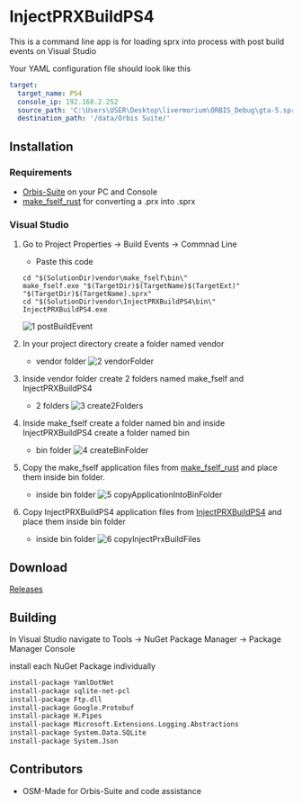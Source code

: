 # InjectPRXBuildPS4
This is a command line app is for loading sprx into process with post build events on Visual Studio

Your YAML configuration file should look like this
```yaml
target:
  target_name: PS4
  console_ip: 192.168.2.252
  source_path: 'C:\Users\USER\Desktop\livermorium\ORBIS_Debug\gta-5.sprx'
  destination_path: '/data/Orbis Suite/'

```

## Installation

### Requirements
* [Orbis-Suite](https://github.com/OSM-Made/Orbis-Suite/releases) on your PC and Console
* [make_fself_rust](https://github.com/TheRouletteBoi/make_fself_rust/releases) for converting a .prx into .sprx

### Visual Studio 

1. Go to Project Properties -> Build Events -> Commnad Line

   - Paste this code
    ```
    cd "$(SolutionDir)vendor\make_fself\bin\"
    make_fself.exe "$(TargetDir)$(TargetName)$(TargetExt)" "$(TargetDir)$(TargetName).sprx"
    cd "$(SolutionDir)vendor\InjectPRXBuildPS4\bin\"
    InjectPRXBuildPS4.exe
    ```
    ![1  postBuildEvent](https://github.com/TheRouletteBoi/InjectPRXBuildPS4/assets/9206290/17e71568-0d72-404c-b231-c3553ba2dc95)
2. In your project directory create a folder named vendor
   - vendor folder
    ![2  vendorFolder](https://github.com/TheRouletteBoi/InjectPRXBuildPS4/assets/9206290/4047a77a-46d3-4edb-a369-1a047ccddb97) 
3. Inside vendor folder create 2 folders named make_fself and InjectPRXBuildPS4
   - 2 folders
   ![3  create2Folders](https://github.com/TheRouletteBoi/InjectPRXBuildPS4/assets/9206290/46144fb7-d8ce-4882-879d-9772d81631a9)
4. Inside make_fself create a folder named bin and inside InjectPRXBuildPS4 create a folder named bin
   - bin folder
   ![4  createBinFolder](https://github.com/TheRouletteBoi/InjectPRXBuildPS4/assets/9206290/8affd60f-14bd-4636-a4bb-a10015b35f21)
5. Copy the make_fself application files from [make_fself_rust](https://github.com/TheRouletteBoi/make_fself_rust/releases) and place them inside bin folder.
   - inside bin folder
   ![5  copyApplicationIntoBinFolder](https://github.com/TheRouletteBoi/InjectPRXBuildPS4/assets/9206290/80c6822b-53d6-410c-9e1c-4ee40f21a7d1)
6. Copy InjectPRXBuildPS4 application files from [InjectPRXBuildPS4](https://github.com/TheRouletteBoi/InjectPRXBuildPS4/releases) and place them inside bin folder
   - inside bin folder
   ![6  copyInjectPrxBuildFiles](https://github.com/TheRouletteBoi/InjectPRXBuildPS4/assets/9206290/c374433d-0bd9-4eea-be91-d971052901b3)



## Download
[Releases](https://github.com/TheRouletteBoi/InjectPRXBuildPS4/releases)

## Building 
In Visual Studio navigate to Tools -> NuGet Package Manager -> Package Manager Console 
 
install each NuGet Package individually
```bash
install-package YamlDotNet
install-package sqlite-net-pcl
install-package Ftp.dll
install-package Google.Protobuf
install-package H.Pipes
install-package Microsoft.Extensions.Logging.Abstractions
install-package System.Data.SQLite
install-package System.Json
```


## Contributors
- OSM-Made for Orbis-Suite and code assistance 
